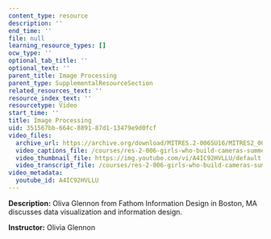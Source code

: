 ```yaml
---
content_type: resource
description: ''
end_time: ''
file: null
learning_resource_types: []
ocw_type: ''
optional_tab_title: ''
optional_text: ''
parent_title: Image Processing
parent_type: SupplementalResourceSection
related_resources_text: ''
resource_index_text: ''
resourcetype: Video
start_time: ''
title: Image Processing
uid: 351567bb-664c-8891-87d1-13479e9d0fcf
video_files:
  archive_url: https://archive.org/download/MITRES.2-006SU16/MITRES2_006SU16_talk7_300k.mp4
  video_captions_file: /courses/res-2-006-girls-who-build-cameras-summer-2016/dfbe5848ebe5502696b59c9b62f878d4_A4IC92HVLLU.vtt
  video_thumbnail_file: https://img.youtube.com/vi/A4IC92HVLLU/default.jpg
  video_transcript_file: /courses/res-2-006-girls-who-build-cameras-summer-2016/b1cc64e4ea882ddfa9ce2d61db44ed36_A4IC92HVLLU.pdf
video_metadata:
  youtube_id: A4IC92HVLLU
---
```


**Description:** Oliva Glennon from Fathom Information Design in Boston, MA discusses data visualization and information design.

**Instructor:** Olivia Glennon



